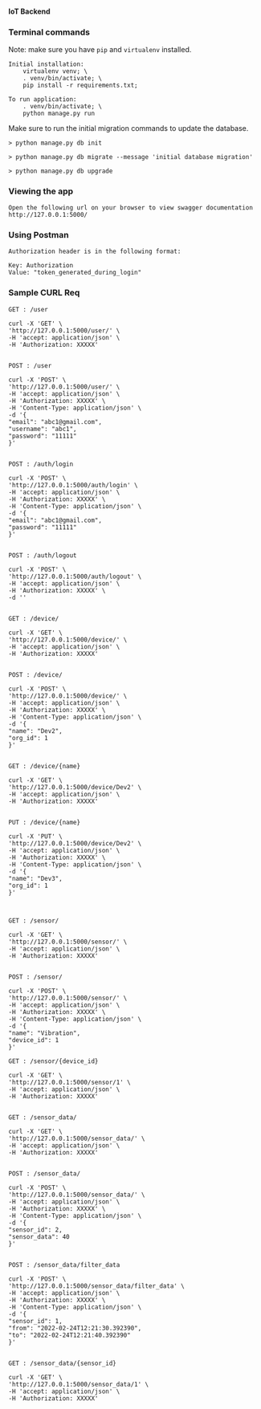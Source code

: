 #### IoT Backend

### Terminal commands
Note: make sure you have `pip` and `virtualenv` installed.

    Initial installation: 
        virtualenv venv; \
        . venv/bin/activate; \
        pip install -r requirements.txt;
    
    To run application:
        . venv/bin/activate; \
	    python manage.py run

Make sure to run the initial migration commands to update the database.

    > python manage.py db init
    
    > python manage.py db migrate --message 'initial database migration'

    > python manage.py db upgrade

### Viewing the app ###

    Open the following url on your browser to view swagger documentation
    http://127.0.0.1:5000/


### Using Postman ####

    Authorization header is in the following format:

    Key: Authorization
    Value: "token_generated_during_login"

### Sample CURL Req ####

    GET : /user

    curl -X 'GET' \
    'http://127.0.0.1:5000/user/' \
    -H 'accept: application/json' \
    -H 'Authorization: XXXXX'


    POST : /user

    curl -X 'POST' \
    'http://127.0.0.1:5000/user/' \
    -H 'accept: application/json' \
    -H 'Authorization: XXXXX' \
    -H 'Content-Type: application/json' \
    -d '{
    "email": "abc1@gmail.com",
    "username": "abc1",
    "password": "11111"
    }'


    POST : /auth/login

    curl -X 'POST' \
    'http://127.0.0.1:5000/auth/login' \
    -H 'accept: application/json' \
    -H 'Authorization: XXXXX' \
    -H 'Content-Type: application/json' \
    -d '{
    "email": "abc1@gmail.com",
    "password": "11111"
    }'


    POST : /auth/logout

    curl -X 'POST' \
    'http://127.0.0.1:5000/auth/logout' \
    -H 'accept: application/json' \
    -H 'Authorization: XXXXX' \
    -d ''


    GET : /device/

    curl -X 'GET' \
    'http://127.0.0.1:5000/device/' \
    -H 'accept: application/json' \
    -H 'Authorization: XXXXX'


    POST : /device/

    curl -X 'POST' \
    'http://127.0.0.1:5000/device/' \
    -H 'accept: application/json' \
    -H 'Authorization: XXXXX' \
    -H 'Content-Type: application/json' \
    -d '{
    "name": "Dev2",
    "org_id": 1
    }'


    GET ​: /device​/{name}

    curl -X 'GET' \
    'http://127.0.0.1:5000/device/Dev2' \
    -H 'accept: application/json' \
    -H 'Authorization: XXXXX'


    PUT : /device/{name}

    curl -X 'PUT' \
    'http://127.0.0.1:5000/device/Dev2' \
    -H 'accept: application/json' \
    -H 'Authorization: XXXXX' \
    -H 'Content-Type: application/json' \
    -d '{
    "name": "Dev3",
    "org_id": 1
    }'



    GET : /sensor/

    curl -X 'GET' \
    'http://127.0.0.1:5000/sensor/' \
    -H 'accept: application/json' \
    -H 'Authorization: XXXXX'


    POST : /sensor/

    curl -X 'POST' \
    'http://127.0.0.1:5000/sensor/' \
    -H 'accept: application/json' \
    -H 'Authorization: XXXXX' \
    -H 'Content-Type: application/json' \
    -d '{
    "name": "Vibration",
    "device_id": 1
    }'

    GET : /sensor/{device_id}

    curl -X 'GET' \
    'http://127.0.0.1:5000/sensor/1' \
    -H 'accept: application/json' \
    -H 'Authorization: XXXXX'


    GET : /sensor_data/

    curl -X 'GET' \
    'http://127.0.0.1:5000/sensor_data/' \
    -H 'accept: application/json' \
    -H 'Authorization: XXXXX'

    
    POST : /sensor_data/

    curl -X 'POST' \
    'http://127.0.0.1:5000/sensor_data/' \
    -H 'accept: application/json' \
    -H 'Authorization: XXXXX' \
    -H 'Content-Type: application/json' \
    -d '{
    "sensor_id": 2,
    "sensor_data": 40
    }'


    POST : /sensor_data/filter_data

    curl -X 'POST' \
    'http://127.0.0.1:5000/sensor_data/filter_data' \
    -H 'accept: application/json' \
    -H 'Authorization: XXXXX' \
    -H 'Content-Type: application/json' \
    -d '{
    "sensor_id": 1,
    "from": "2022-02-24T12:21:30.392390",
    "to": "2022-02-24T12:21:40.392390"
    }'


    GET : /sensor_data/{sensor_id}

    curl -X 'GET' \
    'http://127.0.0.1:5000/sensor_data/1' \
    -H 'accept: application/json' \
    -H 'Authorization: XXXXX'